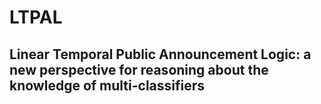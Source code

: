 # LTPAL

## Linear Temporal Public Announcement Logic: a new perspective for reasoning about the knowledge of multi-classifiers
